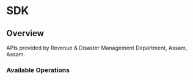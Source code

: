 # SDK

## Overview

APIs provided by Revenue & Disaster Management Department, Assam, Assam.

### Available Operations

